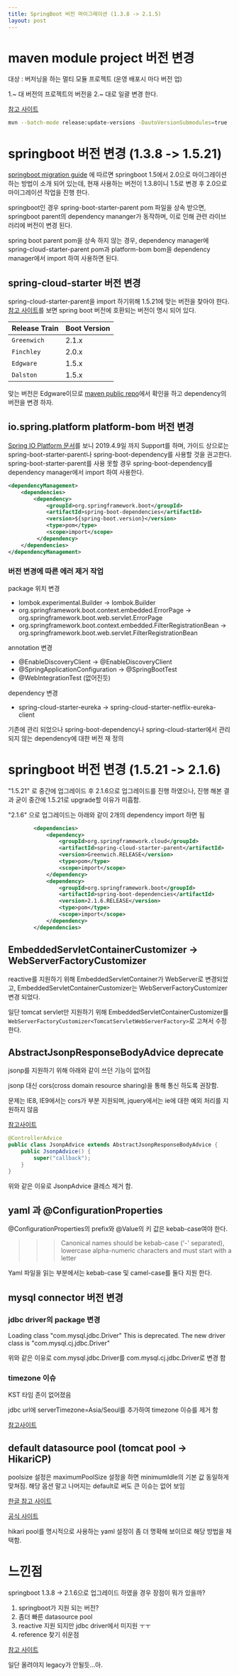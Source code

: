 ```yaml
---
title: SpringBoot 버전 마이그레이션 (1.3.8 -> 2.1.5)
layout: post
---
```


# maven module project 버전 변경
대상 : 버저닝을 하는 멀티 모듈 프로젝트 (운영 배포시 마다 버전 업)

1.~ 대 버전의 프로젝트의 버전을 2.~ 대로 일괄 변경 한다.

[참고 사이트](https://maven.apache.org/maven-release/maven-release-plugin/examples/update-versions.html)

```bash
mvn --batch-mode release:update-versions -DautoVersionSubmodules=true -DdevelopmentVersion=2.0.0-SNAPSHOT
```

# springboot 버전 변경 (1.3.8 -> 1.5.21)
[springboot migration guide](https://github.com/spring-projects/spring-boot/wiki/Spring-Boot-2.0-Migration-Guide) 에 따르면 springboot 1.5에서 2.0으로 마이그레이션 하는 방법이 소개 되어 있는데, 현재 사용하는 버전이 1.3.8이니 1.5로 변경 후 2.0으로 마이그레이션 작업을 진행 한다.

springboot인 경우 spring-boot-starter-parent pom 파일을 상속 받으면, springboot parent의 dependency mananger가 동작하며, 이로 인해 관련 라이브러리에 버전이 변경 된다.

spring boot parent pom을 상속 하지 않는 경우,  dependency manager에 spring-cloud-starter-parent pom과 platform-bom bom을 dependency manager에서 import 하여 사용하면 된다.

## spring-cloud-starter 버전 변경

spring-cloud-starter-parent을 import 하기위해 1.5.21에 맞는 버전을 찾아야 한다.
[참고 사이트](https://spring.io/projects/spring-cloud)를 보면 spring boot 버전에 호환되는 버전이 명시 되어 있다.

Release Train  |  Boot Version
---|---
`Greenwich` | 2.1.x |
`Finchley` | 2.0.x |
`Edgware` | 1.5.x |
`Dalston` | 1.5.x |

맞는 버전은 Edgware이므로 [maven public repo](https://mvnrepository.com/artifact/org.springframework.cloud/spring-cloud-starter-parent/Edgware.RELEASE)에서 확인을 하고 dependency의 버전을 변경 하자.

## io.spring.platform platform-bom 버전 변경

[Spring IO Platform 문서](https://spring.io/projects/platform)를 보니 2019.4.9일 까지 Support를 하며, 가이드 상으로는 spring-boot-starter-parent나 spring-boot-dependency를 사용할 것을 권고한다.
spring-boot-starter-parent를 사용 못할 경우 spring-boot-dependency를 dependency manager에서 import 하여 사용한다.

```xml
<dependencyManagement>
    <dependencies>
        <dependency>
            <groupId>org.springframework.boot</groupId>
            <artifactId>spring-boot-dependencies</artifactId>
            <version>${spring-boot.version}</version>
            <type>pom</type>
            <scope>import</scope>
         </dependency>
    </dependencies>
</dependencyManagement>
```

### 버전 변경에 따른 에러 제거 작업 

package 위치 변경 
* lombok.experimental.Builder -> lombok.Builder
* org.springframework.boot.context.embedded.ErrorPage -> org.springframework.boot.web.servlet.ErrorPage
* org.springframework.boot.context.embedded.FilterRegistrationBean -> org.springframework.boot.web.servlet.FilterRegistrationBean

annotation 변경
* @EnableDiscoveryClient -> @EnableDiscoveryClient
* @SpringApplicationConfiguration -> @SpringBootTest
* @WebIntegrationTest (없어진듯)

dependency 변경 
* spring-cloud-starter-eureka -> spring-cloud-starter-netflix-eureka-client

기존에 관리 되었으나 spring-boot-dependency나 spring-cloud-starter에서 관리 되지 않는 dependency에 대한 버전 재 정의

# springboot 버전 변경 (1.5.21 -> 2.1.6)
"1.5.21" 로 중간에 업그레이드 후 2.1.6으로 업그레이드를 진행 하였으나, 진행 해본 결과 굳이 중간에 1.5.21로 upgrade할 이유가 미흡함.

"2.1.6" 으로 업그레이드는 아래와 같이 2개의 dependency import 하면 됨

```xml
		<dependencies>
			<dependency>
				<groupId>org.springframework.cloud</groupId>
				<artifactId>spring-cloud-starter-parent</artifactId>
				<version>Greenwich.RELEASE</version>
				<type>pom</type>
				<scope>import</scope>
			</dependency>
			<dependency>
				<groupId>org.springframework.boot</groupId>
				<artifactId>spring-boot-dependencies</artifactId>
				<version>2.1.6.RELEASE</version>
				<type>pom</type>
				<scope>import</scope>
			</dependency>
		</dependencies>
```

##  EmbeddedServletContainerCustomizer -> WebServerFactoryCustomizer

reactive를 지원하기 위해 EmbeddedServletContainer가 WebServer로 변경되었고, EmbeddedServletContainerCustomizer는 WebServerFactoryCustomizer 변경 되었다.

일단 tomcat servlet만 지원하기 위해 EmbeddedServletContainerCustomizer를 ```WebServerFactoryCustomizer<TomcatServletWebServerFactory>```로 고쳐서 수정한다.

## AbstractJsonpResponseBodyAdvice deprecate

jsonp를 지원하기 위해 아래와 같이 쓰던 기능이 없어짐

jsonp 대신 cors(cross domain resource sharing)을 통해 통신 하도록 권장함. 

문제는 IE8, IE9에서는 cors가 부분 지원되며, jquery에서는 ie에 대한 예외 처리를 지원하지 않음

[참고사이트 ](https://crontab.tistory.com/entry/IE8-IE9%EC%97%90%EC%84%9C-crossdomain-%EC%9A%94%EC%B2%AD-%EB%AC%B8%EC%A0%9C)

```java
@ControllerAdvice
public class JsonpAdvice extends AbstractJsonpResponseBodyAdvice {
	public JsonpAdvice() {
		super("callback");
	}
}
```

위와 같은 이유로 JsonpAdvice 클레스 제거 함.

## yaml 과 @ConfigurationProperties

@ConfigurationProperties의 prefix와 @Value의 키 값은 kebab-case여야 한다.
>>> Canonical names should be kebab-case ('-' separated), lowercase alpha-numeric characters and must start with a letter 


Yaml 파일을 읽는 부분에서는 kebab-case 및 camel-case를 둘다 지원 한다.

## mysql connector 버전 변경

### jdbc driver의 package 변경

Loading class "com.mysql.jdbc.Driver" This is deprecated. The new driver class is "com.mysql.cj.jdbc.Driver"

위와 같은 이유로 com.mysql.jdbc.Driver를 com.mysql.cj.jdbc.Driver로 변경 함 

### timezone 이슈

KST 타임 존이 없어졌음

jdbc url에 serverTimezone=Asia/Seoul를 추가하여 timezone 이슈를 제거 함

[참고사이트](https://offbyone.tistory.com/318)

## default datasource pool (tomcat pool -> HikariCP)

poolsize 설정은 maximumPoolSize 설정을 하면 minimumIdle의 기본 값 동일하게 맞쳐짐.
해당 옵션 말고 나머지는 default로 써도 큰 이슈는 없어 보임

[한글 참고 사이트](https://effectivesquid.tistory.com/entry/HikariCP-%EC%84%B8%ED%8C%85%EC%8B%9C-%EC%98%B5%EC%85%98-%EC%84%A4%EB%AA%85)

[공식 사이트](https://github.com/brettwooldridge/HikariCP#configuration-knobs-baby)


hikari pool를 명시적으로 사용하는 yaml 설정이 좀 더 명확해 보이므로 해당 방법을 채택함.


# 느낀점

springboot 1.3.8 -> 2.1.6으로 업그레이드 하였을 경우 장점이 뭐가 있을까?

1. springboot가 지원 되는 버전?
2. 좀더 빠른 datasource pool
3. reactive 지원 되지만 jdbc driver에서 미지원 ㅜㅜ
4. reference 찾기 쉬운점

[참고 사이트](https://brunch.co.kr/@springboot/112)

일단 올려야지 legacy가 안될듯...아.